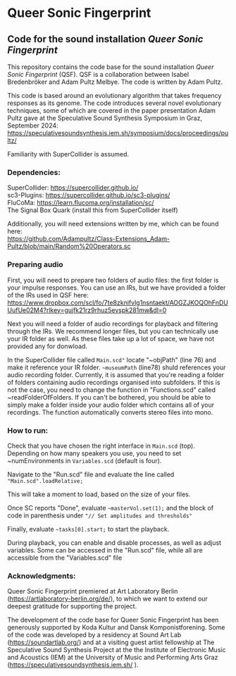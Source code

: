 <h1> Queer Sonic Fingerprint </h1>
<h2> Code for the sound installation <em> Queer Sonic Fingerprint</em> </h2>

This repository contains the code base for the sound installation <em> Queer Sonic Fingerprint </em> (QSF). QSF is a collaboration between Isabel Bredenbröker and Adam Pultz Melbye. The code is written by Adam Pultz.

This code is based around an evolutionary algorithm that takes frequency responses as its genome. The code introduces several novel evolutionary techniques, some of which are covered in the paper presentation Adam Pultz gave at the Speculative Sound Synthesis Symposium in Graz, September 2024: https://speculativesoundsynthesis.iem.sh/symposium/docs/proceedings/pultz/

Familiarity with SuperCollider is assumed.

<h3> Dependencies:</h3>

SuperCollider: https://supercollider.github.io/ <br>
sc3-Plugins: https://supercollider.github.io/sc3-plugins/ <br>
FluCoMa: https://learn.flucoma.org/installation/sc/ <br>
The Signal Box Quark (install this from SuperCollider itself) <br>

Additionally, you will need extensions written by me, which can be found here: <br>
https://github.com/Adampultz/Class-Extensions_Adam-Pultz/blob/main/Random%20Operators.sc

<h3> Preparing  audio</h3>

First, you will need to prepare two folders of audio files: the first folder is your impulse responses. You can use an IRs, but we have provided a folder of the IRs used in QSF here: https://www.dropbox.com/scl/fo/7te8zknifvlg1nsntaekt/AOGZJKOQOhFnDUUufUe02M4?rlkey=gujfk21rz9rhuz5evspk281mw&dl=0 <br>

Next you will need a folder of audio recordings for playback and filtering through the IRs. We recommend longer files, but you can technically use your IR folder as well. As these files take up a lot of space, we have not provided any for donwload.

In the SuperCollider file called `Main.scd"` locate "~objPath" (line 76) and make it reference your IR folder. `~museumPath` (line78) shuld references your audio recording folder. Currently, it is assumed that you're reading a folder of folders containing audio recordings organised into subfolders. If this is not the case, you need to change the function in "Functions.scd" called ~readFolderOfFolders. If you can't be bothered, you should be able to simply make a folder inside your audio folder which contains all of your recordings. The function automatically converts stereo files into mono.

<h3>How to run:</h3>

Check that you have chosen the right interface in `Main.scd` (top). <br>
Depending on how many speakers you use, you need to set ~numEnvironments in `Variables.scd` (default is four). <br>

Navigate to the "Run.scd" file and evaluate the line called `"Main.scd".loadRelative;` <br>

This will take a moment to load, based on the size of your files.

Once SC reports "Done", evaluate `~masterVol.set(1);` and the block of code in parenthesis under `"// Set amplitudes and thresholds"`

Finally, evaluate `~tasks[0].start;` to start the playback.

During playback, you can enable and disable processes, as well as adjust variables. Some can be accessed in the "Run.scd" file, while all are accessible from the "Variables.scd" file

<h3>Acknowledgments:</h3>

Queer Sonic Fingerprint premiered at Art Laboratory Berlin (https://artlaboratory-berlin.org/de/), to which we want to extend our deepest gratitude for supporting the project.

The development of the code base for Queer Sonic Fingerprint has been generously supported by Koda Kultur and Dansk Komponistforening. Some of the code was developed by a residency at Sound Art Lab (https://soundartlab.org/) and at a visiting guest artist fellowship at The Speculative Sound Synthesis Project at the the Institute of Electronic Music and Acoustics (IEM) at the University of Music and Performing Arts Graz (https://speculativesoundsynthesis.iem.sh/ ).
